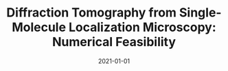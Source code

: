 ---
title: "Diffraction Tomography from Single-Molecule Localization Microscopy: Numerical Feasibility"
collection: publications
permalink: /publication/2021-01-01-Diffraction-Tomography-from-Single-Molecule-Localization-Microscopy-Numerical-Feasibility
category: 'proceeding'
date: 2021-01-01
venue: 'Proceedings of the Eighteenth IEEE International Symposium on Biomedical Imaging (ISBI&rsquo;21)'
citation: ' T.-a. Pham,  E. Soubies,  F. Soulez,  M. Unser, "Diffraction Tomography from Single-Molecule Localization Microscopy: Numerical Feasibility." <i>Proceedings of the Eighteenth IEEE International Symposium on Biomedical Imaging (ISBI&rsquo;21)</i>, 854--857, April 13-16, 2021. <b>Best student paper award ({2nd})</b>'
---